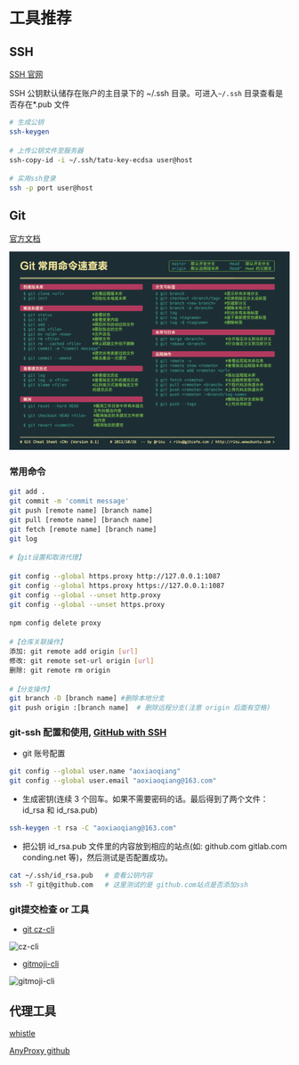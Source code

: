 # 工具推荐

## SSH

[SSH 官网](https://www.ssh.com/ssh/command/)

SSH 公钥默认储存在账户的主目录下的 ~/.ssh 目录。可进入`~/.ssh` 目录查看是否存在\*.pub 文件

```sh
# 生成公钥
ssh-keygen

# 上传公钥文件至服务器
ssh-copy-id -i ~/.ssh/tatu-key-ecdsa user@host

# 实用ssh登录
ssh -p port user@host
```

## Git

[官方文档](https://git-scm.com/book/zh/v2)

![git命令速查表](../assets/image/git.png)

### 常用命令

```sh
git add .
git commit -m 'commit message'
git push [remote name] [branch name]
git pull [remote name] [branch name]
git fetch [remote name] [branch name]
git log

#【git设置和取消代理】

git config --global https.proxy http://127.0.0.1:1087
git config --global https.proxy https://127.0.0.1:1087
git config --global --unset http.proxy
git config --global --unset https.proxy

npm config delete proxy

#【仓库关联操作】
添加: git remote add origin [url]
修改: git remote set-url origin [url]
删除: git remote rm origin

#【分支操作】
git branch -D [branch name] #删除本地分支
git push origin :[branch name]  # 删除远程分支(注意 origin 后面有空格)
```

### git-ssh 配置和使用, [GitHub with SSH][github-with-ssh]

* git 账号配置

```sh
git config --global user.name "aoxiaoqiang"
git config --global user.email "aoxiaoqiang@163.com"
```

* 生成密钥(连续 3 个回车。如果不需要密码的话。最后得到了两个文件：id_rsa 和 id_rsa.pub)

```sh
ssh-keygen -t rsa -C "aoxiaoqiang@163.com"
```

* 把公钥 id_rsa.pub 文件里的内容放到相应的站点(如: github.com gitlab.com conding.net 等)，然后测试是否配置成功。

```sh
cat ~/.ssh/id_rsa.pub   # 查看公钥内容
ssh -T git@github.com   # 这里测试的是 github.com站点是否添加ssh
```

### git提交检查 or 工具

* [git cz-cli][git-cz]

![cz-cli](https://github.com/commitizen/cz-cli/raw/master/meta/screenshots/add-commit.png)

* [gitmoji-cli][gitmoji-cli]

![gitmoji-cli](https://cloud.githubusercontent.com/assets/7629661/20454643/11eb9e40-ae47-11e6-90db-a1ad8a87b495.gif)

## 代理工具

[whistle](http://wproxy.org/whistle/)

[AnyProxy github](https://github.com/alibaba/anyproxy)

[github-with-ssh]: https://help.github.com/articles/connecting-to-github-with-ssh/
[git-cz]: https://github.com/commitizen/cz-cli
[gitmoji-cli]: https://github.com/carloscuesta/gitmoji-cli
